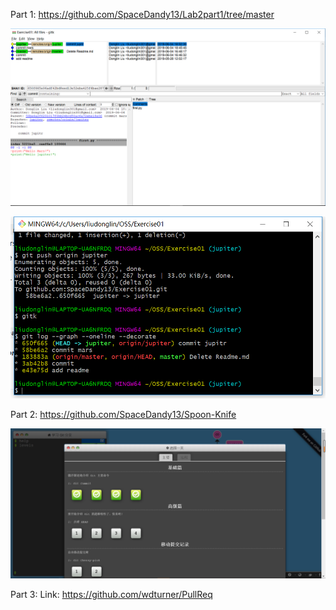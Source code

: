 Part 1:
https://github.com/SpaceDandy13/Lab2part1/tree/master

![gitk.png](gitk.png)

![git_log.png](git_log.png)

Part 2:
https://github.com/SpaceDandy13/Spoon-Knife

![game_4.png](game_4.png)

Part 3:
Link: https://github.com/wdturner/PullReq
